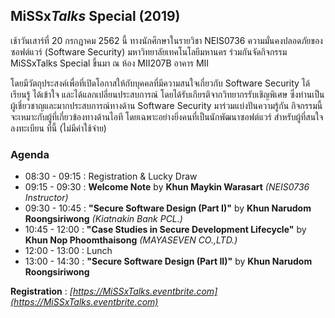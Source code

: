 ## **MiSSx***Talks* **Special** (2019)

เช้าวันเสาร์ที่ 20 กรกฎาคม 2562 นี้ ทางนักศึกษาในรายวิชา NEIS0736 ความมั่นคงปลอดภัยของซอฟต์แวร์ (Software Security) มหาวิทยาลัยเทคโนโลยีมหานคร ร่วมกันจัดกิจกรรม MiSSxTalks Special ขึ้นมา ณ ห้อง MII207B อาคาร MII

โดยมีวัตถุประสงค์เพื่อที่เปิดโอกาสให้กับบุคคลที่มีความสนใจเกี่ยวกับ Software Security ได้เรียนรู้ ได้เข้าใจ และได้แลกเปลี่ยนประสบการณ์ โดยได้รับเกียรติจากวิทยากรรับเชิญพิเศษ ซึ่งท่านเป็นผู้เชี่ยวชาญและมากประสบการณ์ทางด้าน Software Security มาร่วมแบ่งปันความรู้กัน กิจกรรมนี้จะเหมาะกับผู้ที่เกี่ยวข้องทางด้านไอที โดยเฉพาะอย่างยิ่งคนที่เป็นนักพัฒนาซอฟต์แวร์ สำหรับผู้ที่สนใจลงทะเบียน ที่นี้ (ไม่มีค่าใช้จ่าย)

### Agenda

* 08:30 - 09:15 : Registration & Lucky Draw
* 09:15 - 09:30 : **Welcome Note** by **Khun Maykin Warasart** *(NEIS0736 Instructor)*
* 09:30 - 10:45 : **"Secure Software Design (Part I)"** by **Khun Narudom Roongsiriwong** *(Kiatnakin Bank PCL.)*
* 10:45 - 12:00 : **"Case Studies in Secure Development Lifecycle"** by **Khun Nop Phoomthaisong** *(MAYASEVEN CO.,LTD.)*
* 12:00 - 13:00 : Lunch
* 13:00 - 14:30 : **"Secure Software Design (Part II)"** by **Khun Narudom Roongsiriwong**

**Registration** : *[https://MiSSxTalks.eventbrite.com](https://MiSSxTalks.eventbrite.com)*